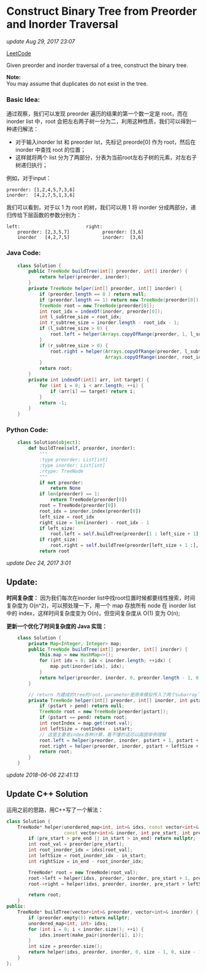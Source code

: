 # Construct Binary Tree from Preorder and Inorder Traversal

_update Aug 29, 2017 23:07_

[LeetCode](https://leetcode.com/problems/construct-binary-tree-from-preorder-and-inorder-traversal/description//)

Given preorder and inorder traversal of a tree, construct the binary tree.

**Note:**  
You may assume that duplicates do not exist in the tree.

### Basic Idea:

通过观察，我们可以发现 preorder 遍历的结果的第一个数一定是 root，而在 inorder list 中，root 会把左右两子树一分为二，利用这种性质，我们可以得到一种递归解法：

* 对于输入inorder lst 和 preorder lst，先标记 preorde\[0\] 作为 root，然后在 inorder 中查找 root 的位置；
* 这样就将两个 list 分为了两部分，分表为当前root左右子树的元素，对左右子树递归执行；

例如，对于input：

```text
preorder: [1,2,4,5,7,3,6]
inorder:  [4,2,7,5,1,3,6]
```

我们可以看到，对于以 1 为 root 的树，我们可以用 1 将 inorder 分成两部分，递归传给下层函数的参数分别为：

```text
left:                        right:
    preorder: [2,3,5,7]            preorder: [3,6]
    inorder   [4,2,7,5]            inorder:  [3,6]
```

### Java Code:

```java
    class Solution {
        public TreeNode buildTree(int[] preorder, int[] inorder) {
            return helper(preorder, inorder);
        }
        private TreeNode helper(int[] preorder, int[] inorder) {
            if (preorder.length == 0 ) return null;
            if (preorder.length == 1) return new TreeNode(preorder[0]);
            TreeNode root = new TreeNode(preorder[0]);
            int root_idx = indexOf(inorder, preorder[0]);
            int l_subtree_size = root_idx;
            int r_subtree_size = inorder.length - root_idx - 1;
            if (l_subtree_size > 0) {
                root.left = helper(Arrays.copyOfRange(preorder, 1, l_subtree_size + 1), Arrays.copyOfRange(inorder, 0, root_idx));
            }
            if (r_subtree_size > 0) {
                root.right = helper(Arrays.copyOfRange(preorder, l_subtree_size + 1, preorder.length),
                                    Arrays.copyOfRange(inorder, root_idx + 1, inorder.length));
            }
            return root;
        }
        private int indexOf(int[] arr, int target) {
            for (int i = 0; i < arr.length; ++i) {
                if (arr[i] == target) return i;
            }
            return -1;
        }
    }
```

### Python Code:

```python
    class Solution(object):
        def buildTree(self, preorder, inorder):
            """
            :type preorder: List[int]
            :type inorder: List[int]
            :rtype: TreeNode
            """
            if not preorder:
                return None
            if len(preorder) == 1:
                return TreeNode(preorder[0])
            root = TreeNode(preorder[0])
            root_idx = inorder.index(preorder[0])
            left_size = root_idx
            right_size = len(inorder) - root_idx - 1
            if left_size:
                root.left = self.buildTree(preorder[1 : left_size + 1], inorder[0 : root_idx])
            if right_size:
                root.right = self.buildTree(preorder[left_size + 1 :], inorder[root_idx + 1 :])
            return root
```

_update Dec 24, 2017 3:01_

## Update:

**时间复杂度：** 因为我们每次在inorder list中找root位置时候都要线性搜索，时间复杂度为 O\(n^2\)，可以预处理一下，用一个 map 存放所有 node 在 inorder list 中的 index，这样时间复杂度变为 O\(n\)，但空间复杂度从 O\(1\) 变为 O\(n\);

**更新一个优化了时间复杂度的 Java 实现：**

```java
    class Solution {
        private Map<Integer, Integer> map;
        public TreeNode buildTree(int[] preorder, int[] inorder) {
            this.map = new HashMap<>();
            for (int idx = 0; idx < inorder.length; ++idx) {
                map.put(inorder[idx], idx);
            }
            return helper(preorder, inorder, 0, preorder.length - 1, 0, inorder.length - 1);
        }

        // return 为建成的tree的root，parameter是用来模拟传入了两个subarray`
        private TreeNode helper(int[] preorder, int[] inorder, int pstart, int pend, int istart, int iend) {
            if (pstart > pend) return null;
            TreeNode root = new TreeNode(preorder[pstart]);
            if (pstart == pend) return root;
            int rootIndex = map.get(root.val);
            int leftSize = rootIndex - istart;
            // 这里主要是index各种计算，看不懂的话可以画图举例理解
            root.left = helper(preorder, inorder, pstart + 1, pstart + leftSize, istart, rootIndex - 1);
            root.right = helper(preorder, inorder, pstart + leftSize + 1, pend, rootIndex + 1, iend);
            return root;
        }
    }
```

_update 2018-06-06 22:41:13_

## Update C++ Solution

运用之前的思路，用C++写了一个解法：

```cpp
class Solution {
    TreeNode* helper(unordered_map<int, int>& idxs, const vector<int>& preorder,
                     const vector<int>& inorder, int pre_start, int pre_end, int in_start, int in_end) {
        if (pre_start > pre_end || in_start > in_end) return nullptr;
        int root_val = preorder[pre_start];
        int root_inorder_idx = idxs[root_val];
        int leftSize = root_inorder_idx - in_start;
        int rightSize = in_end - root_inorder_idx;

        TreeNode* root = new TreeNode(root_val);
        root->left = helper(idxs, preorder, inorder, pre_start + 1, pre_start + leftSize, in_start, root_inorder_idx - 1);
        root->right = helper(idxs, preorder, inorder, pre_start + leftSize + 1, pre_end, root_inorder_idx + 1, in_end);

        return root;
    }
public:
    TreeNode* buildTree(vector<int>& preorder, vector<int>& inorder) {
        if (preorder.empty()) return nullptr;
        unordered_map<int, int> idxs;
        for (int i = 0; i < inorder.size(); ++i) {
            idxs.insert(make_pair(inorder[i], i));
        }
        int size = preorder.size();
        return helper(idxs, preorder, inorder, 0, size - 1, 0, size - 1);
    }
};
```

